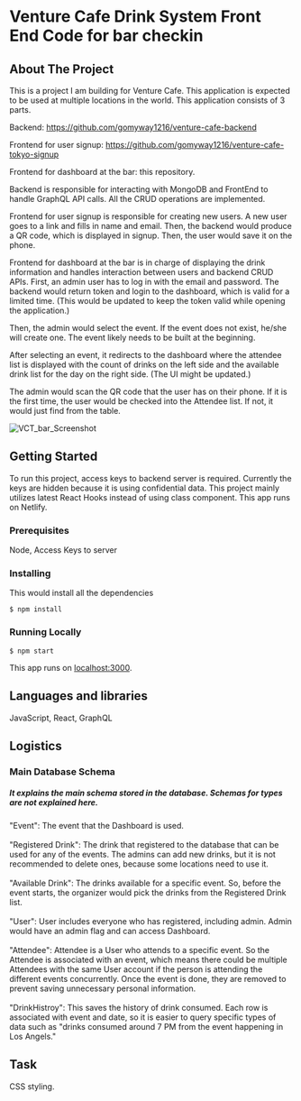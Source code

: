 # Venture Cafe Drink System Front End Code for bar checkin

## About The Project
This is a project I am building for Venture Cafe. 
This application is expected to be used at multiple locations in the world. 
This application consists of 3 parts. 

Backend: 
https://github.com/gomyway1216/venture-cafe-backend

Frontend for user signup:
https://github.com/gomyway1216/venture-cafe-tokyo-signup

Frontend for dashboard at the bar:
this repository.

Backend is responsible for interacting with MongoDB and FrontEnd to handle GraphQL API calls. All the CRUD operations are implemented. 

Frontend for user signup is responsible for creating new users. A new user goes to a link and fills in name and email. Then, the backend would produce a QR code, which is displayed in signup. Then, the user would save it on the phone.

Frontend for dashboard at the bar is in charge of displaying the drink information and handles interaction between users and backend CRUD APIs. First, an admin user has to log in with the email and password. The backend would return token and login to the dashboard, which is valid for a limited time. (This would be updated to keep the token valid while opening the application.)

Then, the admin would select the event. If the event does not exist, he/she will create one. The event likely needs to be built at the beginning.

After selecting an event, it redirects to the dashboard where the attendee list is displayed with the count of drinks on the left side and the available drink list for the day on the right side. (The UI might be updated.)

The admin would scan the QR code that the user has on their phone. If it is the first time, the user would be checked into the Attendee list. If not, it would just find from the table. 

![VCT_bar_Screenshot](https://user-images.githubusercontent.com/32227575/75651666-ae398180-5c1e-11ea-8479-e8ca9cb93120.png)

## Getting Started
To run this project, access keys to backend server is required. Currently the keys are hidden because it is using confidential data. This project mainly utilizes latest React Hooks instead of using class component.
This app runs on Netlify.


### Prerequisites
Node, Access Keys to server

### Installing
This would install all the dependencies
```
$ npm install
```

### Running Locally
```
$ npm start
```
This app runs on [localhost:3000](http://localhost:3000/).


## Languages and libraries
JavaScript, React, GraphQL

## Logistics
### Main Database Schema
##### It explains the main schema stored in the database. Schemas for types are not explained here. 
"Event": The event that the Dashboard is used. 
<br />
<br />
"Registered Drink": The drink that registered to the database that can be used for any of the events. The admins can add new drinks, but it is not recommended to delete ones, because some locations need to use it. 
<br />
<br />
"Available Drink": The drinks available for a specific event. So, before the event starts, the organizer would pick the drinks from the Registered Drink list. 
<br />
<br />
"User": User includes everyone who has registered, including admin. Admin would have an admin flag and can access Dashboard.
<br />
<br />
"Attendee": Attendee is a User who attends to a specific event. So the Attendee is associated with an event, which means there could be multiple Attendees with the same User account if the person is attending the different events concurrently. Once the event is done, they are removed to prevent saving unnecessary personal information. 
<br />
<br />
"DrinkHistroy": This saves the history of drink consumed. Each row is associated with event and date, so it is easier to query specific types of data such as "drinks consumed around 7 PM from the event happening in Los Angels." 
<br />

## Task
CSS styling.

